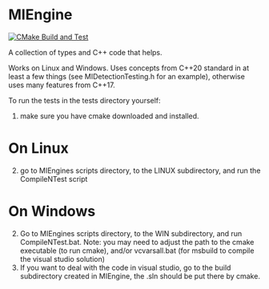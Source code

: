 # MIEngine
[![CMake Build and Test](https://github.com/oSketchMastah/MIEngine/actions/workflows/cmake.yml/badge.svg)](https://github.com/oSketchMastah/MIEngine/actions/workflows/cmake.yml)

A collection of types and C++ code that helps.

Works on Linux and Windows. 
Uses concepts from C++20 standard in at least a few things (see MIDetectionTesting.h for an example), otherwise uses many features from C++17.

To run the tests in the tests directory yourself:
  1. make sure you have cmake downloaded and installed.

# On Linux
  2. go to MIEngines scripts directory, to the LINUX subdirectory, and run the CompileNTest script
# On Windows
  2. Go to MIEngines scripts directory, to the WIN subdirectory, and run CompileNTest.bat.
      Note: you may need to adjust the path to the cmake executable (to run cmake), and/or vcvarsall.bat (for msbuild to compile the visual studio solution)
  3. If you want to deal with the code in visual studio, go to the build subdirectory created in MIEngine, the .sln should be put there by cmake.
